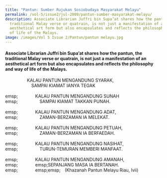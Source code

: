 ```yaml
---
title: "Pantun: Sumber Rujukan Sosiobudaya Masyarakat Melayu"
permalink: /vol-5/issue2/jul-2009/pantun-sumber-masyarakat-melayu/
description: Associate Librarian Juffri bin Supa’at shares how the pantun, the
  traditional Malay verse or quatrain, is not just a manifestation of an
  aesthetical art form but also encapsulates and reflects the philosophy and way
  of life of the Malays.
image: /images/Vol 5 Issue 2/Pantun/pantun melayu.jpg
---
```

#### Associate Librarian Juffri bin Supa’at shares how the pantun, the traditional Malay verse or quatrain, is not just a manifestation of an aesthetical art form but also encapsulates and reflects the philosophy and way of life of the Malays.

     KALAU PANTUN MENGANDUNG SYARAK,<br>      SAMPAI KIAMAT IANYA TEGAK<br><br>emsp;    KALAU PANTUN MENGANDUNG SUNAH<br>emsp;     SAMPAI KIAMAT TAKKAN PUNAH.<br><br>emsp;    KALAU PANTUN MENGANDUNG ADAT,<br>emsp;     ZAMAN-BERZAMAN IA MELEKAT.<br><br>emsp;    KALAU PANTUN MENGANDUNG PETUAH,<br>emsp;     ZAMAN-BERZAMAN IA BERFAEDAH.<br><br>emsp;    KALAU PANTUN MENGANDUNG NASIHAT,<br>emsp;     TURUN-TEMURAN MEMBERI MANFAAT.<br><br>emsp;    KALAU PANTUN MENGANDUNG AMANAH,<br>emsp;    emsp;SEPANJANG MASA IA BERTANAH.<br>emsp;    emsp;emsp; (Khazanah Pantun Melayu Riau, lvii)



